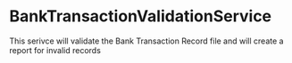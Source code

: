 # BankTransactionValidationService
This serivce will validate the Bank Transaction Record file and will create a report for invalid records
